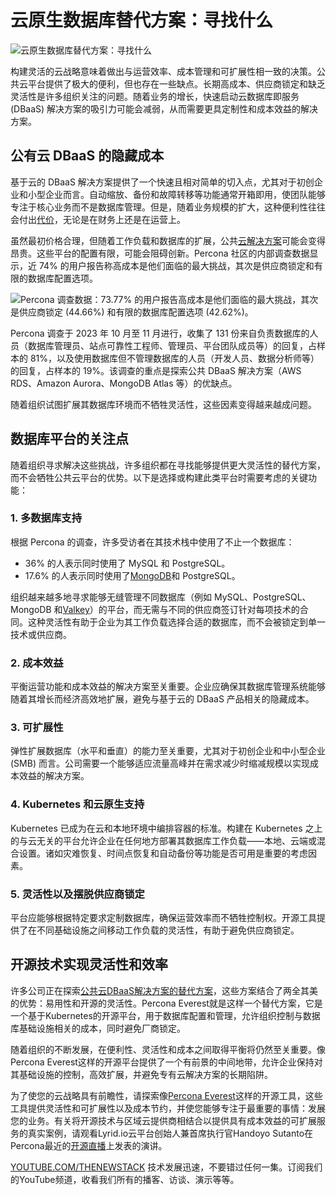 # 云原生数据库替代方案：寻找什么

![云原生数据库替代方案：寻找什么](https://cdn.thenewstack.io/media/2024/10/84a24090-cloud-dbaas-alternatives-1024x576.jpg)

构建灵活的云战略意味着做出与运营效率、成本管理和可扩展性相一致的决策。公共云平台提供了极大的便利，但也存在一些缺点。长期高成本、供应商锁定和缺乏灵活性是许多组织关注的问题。随着业务的增长，快速启动云数据库即服务 (DBaaS) 解决方案的吸引力可能会减弱，从而需要更具定制性和成本效益的解决方案。

## 公有云 DBaaS 的隐藏成本

基于云的 DBaaS 解决方案提供了一个快速且相对简单的切入点，尤其对于初创企业和小型企业而言。自动缩放、备份和故障转移等功能通常开箱即用，使团队能够专注于核心业务而不是数据库管理。但是，随着业务规模的扩大，这种便利性往往会付出[代价](https://thenewstack.io/the-hidden-cost-of-dbaass-convenience/)，无论是在财务上还是在运营上。

虽然最初价格合理，但随着工作负载和数据库的扩展，公共[云解决方案](https://thenewstack.io/cloud-native/)可能会变得昂贵。这些平台的配置有限，可能会阻碍创新。Percona 社区的内部调查数据显示，近 74% 的用户报告称高成本是他们面临的最大挑战，其次是供应商锁定和有限的数据库配置选项。

![Percona 调查数据：73.77% 的用户报告高成本是他们面临的最大挑战，其次是供应商锁定 (44.66%) 和有限的数据库配置选项 (42.62%)。](https://cdn.thenewstack.io/media/2024/10/8d22a304-dbaas-challenges-percona.png)

Percona 调查于 2023 年 10 月至 11 月进行，收集了 131 份来自负责数据库的人员（数据库管理员、站点可靠性工程师、管理员、平台团队成员等）的回复，占样本的 81%，以及使用数据库但不管理数据库的人员（开发人员、数据分析师等）的回复，占样本的 19%。该调查的重点是探索公共 DBaaS 解决方案（AWS RDS、Amazon Aurora、MongoDB Atlas 等）的优缺点。

随着组织试图扩展其数据库环境而不牺牲灵活性，这些因素变得越来越成问题。

## 数据库平台的关注点

随着组织寻求解决这些挑战，许多组织都在寻找能够提供更大灵活性的替代方案，而不会牺牲公共云平台的优势。以下是选择或构建此类平台时需要考虑的关键功能：

### 1. 多数据库支持

根据 Percona 的调查，许多受访者在其技术栈中使用了不止一个数据库：

- 36% 的人表示同时使用了 MySQL 和 PostgreSQL。
- 17.6% 的人表示同时使用了[MongoDB](https://www.mongodb.com/cloud/atlas/?utm_content=inline+mention)和 PostgreSQL。

组织越来越多地寻求能够无缝管理不同数据库（例如 MySQL、PostgreSQL、MongoDB 和[Valkey](https://thenewstack.io/valkey-is-a-different-kind-of-fork/)）的平台，而无需与不同的供应商签订针对每项技术的合同。这种灵活性有助于企业为其工作负载选择合适的数据库，而不会被锁定到单一技术或供应商。

### 2. 成本效益

平衡运营功能和成本效益的解决方案至关重要。企业应确保其数据库管理系统能够随着其增长而经济高效地扩展，避免与基于云的 DBaaS 产品相关的隐藏成本。

### 3. 可扩展性

弹性扩展数据库（水平和垂直）的能力至关重要，尤其对于初创企业和中小型企业 (SMB) 而言。公司需要一个能够适应流量高峰并在需求减少时缩减规模以实现成本效益的解决方案。

### 4. Kubernetes 和云原生支持

Kubernetes 已成为在云和本地环境中编排容器的标准。构建在 Kubernetes 之上的与云无关的平台允许企业在任何地方部署其数据库工作负载——本地、云端或混合设置。诸如灾难恢复、时间点恢复和自动备份等功能是否可用是重要的考虑因素。

### 5. 灵活性以及摆脱供应商锁定

平台应能够根据特定要求定制数据库，确保运营效率而不牺牲控制权。开源工具提供了在不同基础设施之间移动工作负载的灵活性，有助于避免供应商锁定。

## 开源技术实现灵活性和效率
许多公司正在探索[公共云DBaaS解决方案的替代方案](https://thenewstack.io/building-an-open-source-private-dbaas/)，这些方案结合了两全其美的优势：易用性和开源的灵活性。Percona Everest就是这样一个替代方案，它是一个基于Kubernetes的开源平台，用于数据库配置和管理，允许组织控制与数据库基础设施相关的成本，同时避免厂商锁定。

随着组织的不断发展，在便利性、灵活性和成本之间取得平衡将仍然至关重要。像Percona Everest这样的开源平台提供了一个有前景的中间地带，允许企业保持对其基础设施的控制，高效扩展，并避免专有云解决方案的长期陷阱。

为了使您的云战略具有前瞻性，请探索像[Percona Everest](https://www.percona.com/software/percona-everest)这样的开源工具，这些工具提供灵活性和可扩展性以及成本节约，并使您能够专注于最重要的事情：发展您的业务。有关将开源技术与区域云提供商相结合以提供具有成本效益的可扩展服务的真实案例，请观看Lyrid.io云平台创始人兼首席执行官Handoyo Sutanto在Percona最近的[开源直播](https://event.on24.com/wcc/r/4683903/2FDCEBE5093B0F3FB58313A06CF22C2A)上发表的演讲。

[YOUTUBE.COM/THENEWSTACK](https://youtube.com/thenewstack?sub_confirmation=1) 技术发展迅速，不要错过任何一集。订阅我们的YouTube频道，收看我们所有的播客、访谈、演示等等。